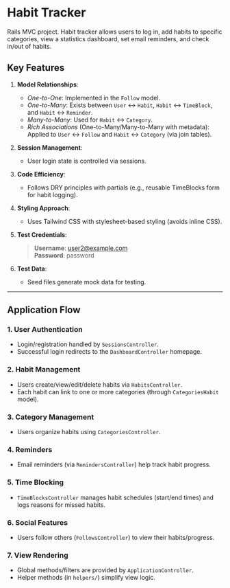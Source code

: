 # Habit Tracker
Rails MVC project.
Habit tracker allows users to log in, add habits to specific categories, view a statistics dashboard, set email reminders, and check in/out of habits.
## Key Features

1. **Model Relationships**:
   - *One-to-One*: Implemented in the `Follow` model.
   - *One-to-Many*: Exists between `User` ↔ `Habit`, `Habit` ↔ `TimeBlock`, and `Habit` ↔ `Reminder`.
   - *Many-to-Many*: Used for `Habit` ↔ `Category`.
   - *Rich Associations* (One-to-Many/Many-to-Many with metadata): Applied to `User` ↔ `Follow` and `Habit` ↔ `Category` (via join tables).

2. **Session Management**:
   - User login state is controlled via sessions.

3. **Code Efficiency**:
   - Follows DRY principles with partials (e.g., reusable TimeBlocks form for habit logging).

4. **Styling Approach**:
   - Uses Tailwind CSS with stylesheet-based styling (avoids inline CSS).

5. **Test Credentials**:
   > **Username**: user2@example.com  
   > **Password**: password

6. **Test Data**:
   - Seed files generate mock data for testing.

---

## Application Flow

### 1. User Authentication
- Login/registration handled by `SessionsController`.
- Successful login redirects to the `DashboardController` homepage.

### 2. Habit Management
- Users create/view/edit/delete habits via `HabitsController`.
- Each habit can link to one or more categories (through `CategoriesHabit` model).

### 3. Category Management
- Users organize habits using `CategoriesController`.

### 4. Reminders
- Email reminders (via `RemindersController`) help track habit progress.

### 5. Time Blocking
- `TimeBlocksController` manages habit schedules (start/end times) and logs reasons for missed habits.

### 6. Social Features
- Users follow others (`FollowsController`) to view their habits/progress.

### 7. View Rendering
- Global methods/filters are provided by `ApplicationController`.
- Helper methods (in `helpers/`) simplify view logic.